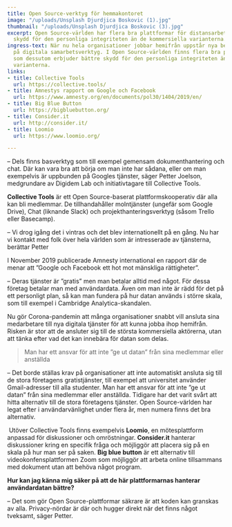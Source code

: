 ```yaml
---
title: Open Source-verktyg för hemmakontoret
image: "/uploads/Unsplash Djurdjica Boskovic (1).jpg"
thumbnail: "/uploads/Unsplash Djurdjica Boskovic (3).jpg"
excerpt: Open Source-världen har flera bra plattformar för distansarbete, med bättre
  skydd för den personliga integriteten än de kommersiella varianterna.
ingress-text: När nu hela organisationer jobbar hemifrån uppstår nya behov och krav
  på digitala samarbetsverktyg. I Open Source-världen finns flera bra plattformar
  som dessutom erbjuder bättre skydd för den personliga integriteten än de kommersiella
  varianterna.
links:
- title: Collective Tools
  url: https://collective.tools/
- title: Amnestys rapport om Google och Facebook
  url: https://www.amnesty.org/en/documents/pol30/1404/2019/en/
- title: Big Blue Button
  url: https://bigbluebutton.org/
- title: Consider.it
  url: http://consider.it/
- title: Loomio
  url: https://www.loomio.org/

---
```

– Dels finns basverktyg som till exempel gemensam dokumenthantering och chat. Där kan vara bra att börja om man inte har sådana, eller om man exempelvis är uppbunden på Googles tjänster, säger Petter Joelson, medgrundare av Digidem Lab och initiativtagare till Collective Tools.  

**Collective Tools** är ett Open Source-baserat plattformskooperativ där alla kan bli medlemmar. De tillhandahåller molntjänster (ungefär som Google Drive), Chat (liknande Slack) och projekthanteringsverktyg (såsom Trello eller Basecamp).  

– Vi drog igång det i vintras och det blev internationellt på en gång. Nu har vi kontakt med folk över hela världen som är intresserade av tjänsterna, berättar Petter

I November 2019 publicerade Amnesty international en rapport där de menar att ”Google och Facebook ett hot mot mänskliga rättigheter”. 

– Deras tjänster är ”gratis” men man betalar alltid med något. För dessa företag betalar man med användardata. Även om man inte är rädd för det på ett personligt plan, så kan man fundera på hur datan används i större skala, som till exempel i Cambridge Analytica-skandalen.

Nu gör Corona-pandemin att många organisationer snabbt vill ansluta sina medarbetare till nya digitala tjänster för att kunna jobba ihop hemifrån. Risken är stor att de ansluter sig till de största kommersiella aktörerna, utan att tänka efter vad det kan innebära för datan som delas.

> Man har ett ansvar för att inte ”ge ut datan” från sina medlemmar eller anställda

– Det borde ställas krav på organisationer att inte automatiskt ansluta sig till de stora företagens gratistjänster, till exempel att universitet använder Gmail-adresser till alla studenter. Man har ett ansvar för att inte ”ge ut datan” från sina medlemmar eller anställda. Tidigare har  det varit svårt att hitta alternativ till de stora företagens tjänster. Open Source-världen har legat efter i användarvänlighet under flera år, men numera finns det bra alternativ. 

 Utöver Collective Tools finns exempelvis **Loomio**, en mötesplattform anpassad för diskussioner och omröstningar. **Consider.it** hanterar diskussioner kring en specifik fråga och möjliggör att placera sig på en skala på hur man ser på saken. **Big blue button** är ett alternativ till videokonfensplattformen Zoom som möjliggör att arbeta online tillsammans med dokument utan att behöva något program.   

**Hur kan jag känna mig säker på att de här plattformarnas hanterar användardatan bättre?**  

– Det som gör Open Source-plattformar säkrare är att koden kan granskas av alla. Privacy-nördar är där och hugger direkt när det finns något tveksamt, säger Petter.